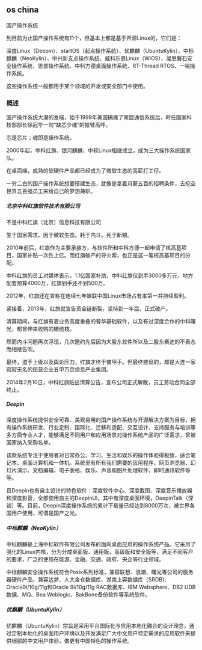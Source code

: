 ## os china
国产操作系统

到目前为止国产操作系统有11个，但基本上都是基于开源Linux的，它们是：

深度Linux（Deepin）、startOS（起点操作系统）、优麒麟（UbuntuKylin）、中标麒麟（NeoKylin）、中兴新支点操作系统、威科乐恩Linux（WiOS）、凝思磐石安全操作系统、思普操作系统、中科方德桌面操作系统、RT-Thread RTOS、一铭操作系统。

这些操作系统一般都用于某个领域的开发或安全部门中使用。


### 概述
国产操作系统大潮的发端，始于1999年美国搞瘫了南盟通信系统后，时任国家科技部部长徐冠华一句“缺芯少魂”的振臂高呼。

芯是芯片；魂即是操作系统。

2000年起，中科红旗、银河麒麟、中软Linux相继成立，成为三大操作系统国家队。

在桌面端，成熟的软硬件产品都已经成为了微软生态的高薪打工仔。

一穷二白的国产操作系统想要搭建生态，就像是拿着月薪五百的招聘条件，去挖空世界五百强员工来给自己的梦想兼职。


##### 北京中科红旗软件技术有限公司
不是中科红旗（北京）信息科技有限公司

生于国家需求。困于微软生态。耗于内斗。死于断粮。

2010年前后，红旗作为主要承接方，与软件所和中科方德一起申请了核高基项目，国家补贴一次性上亿。而红旗破产的导火索，也正是这一笔核高基项目的分配。

中科红旗的员工对媒体表示，1.1亿国家补助，中科红旗仅到手3000多万元，地方配套预算4000万，红旗到手还不到500万。


2012年，红旗还在宣称在连续七年蝉联中国Linux市场占有率第一并持续盈利。

紧接着，2013年，红旗就宣告资金链断裂，坚持到一年后，正式破产。


清算期间，与红旗有着业务高度重叠的普华基础软件，以及有过深度合作的中科曙光，都曾伸来收购的橄榄枝。

然而内斗问题再次浮现，几次邀约先后因为大股东软件所以及二股东赛迪的不表态而相继告吹。

最终，迫于上级以及舆论压力，红旗才终于被甩手。但最终接盘的，却是大连一家寂寂无名的民营企业五甲万京信息产业集团。

2014年2月10日，中科红旗贴出清算公告，宣布公司正式解散，员工劳动合同全部终止。


##### Deepin

深度操作系统提供安全可靠、美观易用的国产操作系统与开源解决方案为目标，拥有操作系统研发、行业定制、国际化、迁移和适配、交互设计、支持服务与培训等多方面专业人才，能够满足不同用户和应用场景对操作系统产品的广泛需求，曾被国家纳入采购名单。

该款系统专注于使用者对日常办公、学习、生活和娱乐的操作体验得极致，适合笔记本、桌面计算机和一体机。系统里有所有我们需要的应用程序、网页浏览器、幻灯片演示、文档编辑、电子表格、娱乐、声音和图片处理软件，即时通讯软件等等。

且Deepin也有自主设计的特色软件：深度软件中心、深度截图、深度音乐播放器和深度影音，全部使用自主的DeepinUI，其中有深度桌面环境，DeepinTalk（深谈）等。目前，Deepin深度操作系统的累计下载量已经达到8000万次，被世界各国用户使用，可谓是国产之光。

##### 中标麒麟（NeoKylin）

中标麒麟是上海中标软件有限公司发布的面向桌面应用的操作系统产品。它采用了强化的Linux内核，分为分成桌面版、通用版、高级版和安全版等，满足不同客户的要求，广泛的使用在能源、金融、交通、政府、央企等行业领域。

中标麒麟安全操作系统符合Posix系列标准，兼容联想、浪潮、曙光等公司的服务器硬件产品，兼容达梦、人大金仓数据库、湖南上容数据库（SRDB)、Oracle9i/10g/11g和Oracle 9i/10g/11g RAC数据库、IBM Websphere、DB2 UDB数据、MQ、Bea Weblogic、BakBone备份软件等系统软件。



##### 优麒麟（UbuntuKylin）

优麒麟（UbuntuKylin）宗旨是采用平台国际化与应用本地化融合的设计理念，通过定制本地化的桌面用户环境以及开发满足广大中文用户特定需求的应用软件来提供细腻的中文用户体验，做更有中国特色的操作系统。




